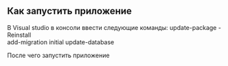 ## Как запустить приложение
В Visual studio в консоли ввести следующие команды:
update-package -Reinstall  
add-migration initial
update-database

После чего запустить приложение
